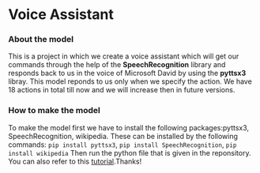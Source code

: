# Voice Assistant
### About the model
This is a project in which we create a voice assistant which will get our commands through the help of the <b>SpeechRecognition</b> library and responds back to us in the voice of Microsoft David by using the <b>pyttsx3</b> libray. This model reponds to us only when we specify the action. We have 18 actions in total till now and we will increase then in future versions.
### How to make the model
To make the model first we have to install the following packages:pyttsx3, SpeechRecognition, wikipedia. These can be installed by the following commands: `pip install pyttsx3`, `pip install SpeechRecognition`, `pip install wikipedia` Then run the python file that is given in the reponsitory. You can also refer to this <a href="https://www.youtube.com/watch?v=Lp9Ftuq2sVI">tutorial</a>.Thanks!

